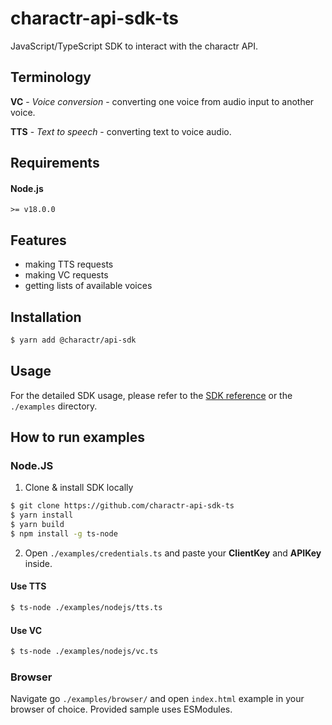 # charactr-api-sdk-ts

JavaScript/TypeScript SDK to interact with the charactr API.

## Terminology
**VC** - *Voice conversion* - converting one voice from audio input to another voice.

**TTS** - *Text to speech* - converting text to voice audio.

## Requirements

#### Node.js
```
>= v18.0.0
```

## Features

- making TTS requests
- making VC requests
- getting lists of available voices

## Installation
```bash
$ yarn add @charactr/api-sdk
```

## Usage

For the detailed SDK usage, please refer to the [SDK reference](https://dash.readme.com/project/slowpoke/v1.0/refs/typescript-javascript) or the `./examples` directory.

## How to run examples

### Node.JS

1. Clone & install SDK locally
```bash
$ git clone https://github.com/charactr-api-sdk-ts
$ yarn install
$ yarn build
$ npm install -g ts-node
```

2. Open `./examples/credentials.ts` and paste your **ClientKey** and **APIKey** inside.

#### Use TTS
```bash
$ ts-node ./examples/nodejs/tts.ts
```

#### Use VC
```bash
$ ts-node ./examples/nodejs/vc.ts
```

### Browser

Navigate go `./examples/browser/` and open `index.html` example in your browser of choice. Provided sample uses ESModules.
